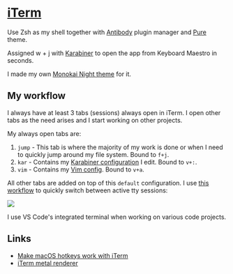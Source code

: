 # [iTerm](https://www.iterm2.com/)

Use Zsh as my shell together with [Antibody](https://github.com/getantibody/antibody) plugin manager and [Pure](https://github.com/sindresorhus/pure) theme.

Assigned w + j with [Karabiner](karabiner/karabiner.md) to open the app from Keyboard Maestro in seconds.

I made my own [Monokai Night theme](https://github.com/nikitavoloboev/my-mac-os/tree/master/iterm#readme) for it.

## My workflow

I always have at least 3 tabs (sessions) always open in iTerm. I open other tabs as the need arises and I start working on other projects.

My always open tabs are:

1. `jump` - This tab is where the majority of my work is done or when I need to quickly jump around my file system. Bound to `f+j`.
2. `kar` - Contains my [Karabiner configuration](karabiner/karabiner.md) I edit. Bound to `v+:`.
3. `vim` - Contains my [Vim config](https://github.com/nikitavoloboev/dotfiles/blob/master/nvim/init.vim). Bound to `v+a`.

All other tabs are added on top of this `default` configuration. I use [this workflow](https://github.com/isometry/alfred-tty) to quickly switch between active tty sessions:

![](https://i.imgur.com/1fXYpNL.png)

I use VS Code's integrated terminal when working on various code projects.

## Links

- [Make macOS hotkeys work with iTerm](https://stackoverflow.com/questions/6205157/iterm-2-how-to-set-keyboard-shortcuts-to-jump-to-beginning-end-of-line/29403520#29403520)
- [iTerm metal renderer](https://gitlab.com/gnachman/iterm2/wikis/Metal-Renderer)
